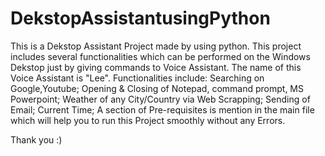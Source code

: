 # DekstopAssistantusingPython
This is a Dekstop Assistant Project made by using python.
This project includes several functionalities which can be performed on the Windows Dekstop just by giving commands to Voice Assistant.
The name of this Voice Assistant is "Lee".
Functionalities include:
    Searching on Google,Youtube; 
    Opening & Closing of Notepad, command prompt, MS Powerpoint;
    Weather of any City/Country via Web Scrapping;
    Sending of Email;
    Current Time;
A section of Pre-requisites is mention in the main file which will help you to run this Project smoothly without any Errors.

Thank you :)
